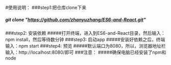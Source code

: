 #使用说明：
###step1:把仓库clone下来
##### git clone "https://github.com/zhanyuzhang/ES6-and-React.git"
###step2: 安装依赖
#####打开终端，进入到ES6-and-React目录，然后输入： npm  install，然后等待数分钟
###step3: 启动app
#####安装好依赖之后，终端输入：npm start
###step4: 预览
#####默认端口为8080，所以，浏览器地址栏输入：http://localhost:8080/即可
###注意：
#####确保电脑已经安装了npm和node

